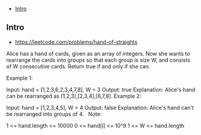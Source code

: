 - [Intro](#intro)

## Intro

- https://leetcode.com/problems/hand-of-straights

Alice has a hand of cards, given as an array of integers.
Now she wants to rearrange the cards into groups so that each group is size W, and consists of W consecutive cards.
Return true if and only if she can.
 


Example 1:

Input: hand = [1,2,3,6,2,3,4,7,8], W = 3
Output: true
Explanation: Alice's hand can be rearranged as [1,2,3],[2,3,4],[6,7,8].
Example 2:

Input: hand = [1,2,3,4,5], W = 4
Output: false
Explanation: Alice's hand can't be rearranged into groups of 4.
 
Note:

1 <= hand.length <= 10000
0 <= hand[i] <= 10^9
1 <= W <= hand.length

